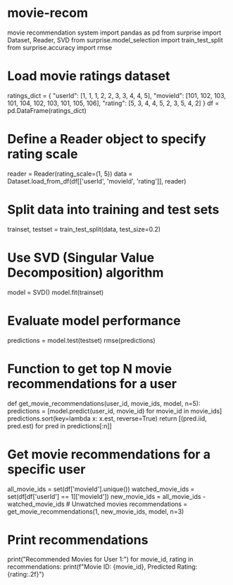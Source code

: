 # movie-recom
movie recommendation system
import pandas as pd
from surprise import Dataset, Reader, SVD
from surprise.model_selection import train_test_split
from surprise.accuracy import rmse

# Load movie ratings dataset
ratings_dict = {
    "userId": [1, 1, 1, 2, 2, 3, 3, 4, 4, 5],
    "movieId": [101, 102, 103, 101, 104, 102, 103, 101, 105, 106],
    "rating": [5, 3, 4, 4, 5, 2, 3, 5, 4, 2]
}
df = pd.DataFrame(ratings_dict)

# Define a Reader object to specify rating scale
reader = Reader(rating_scale=(1, 5))
data = Dataset.load_from_df(df[['userId', 'movieId', 'rating']], reader)

# Split data into training and test sets
trainset, testset = train_test_split(data, test_size=0.2)

# Use SVD (Singular Value Decomposition) algorithm
model = SVD()
model.fit(trainset)

# Evaluate model performance
predictions = model.test(testset)
rmse(predictions)

# Function to get top N movie recommendations for a user
def get_movie_recommendations(user_id, movie_ids, model, n=5):
    predictions = [model.predict(user_id, movie_id) for movie_id in movie_ids]
    predictions.sort(key=lambda x: x.est, reverse=True)
    return [(pred.iid, pred.est) for pred in predictions[:n]]

# Get movie recommendations for a specific user
all_movie_ids = set(df['movieId'].unique())
watched_movie_ids = set(df[df['userId'] == 1]['movieId'])
new_movie_ids = all_movie_ids - watched_movie_ids  # Unwatched movies
recommendations = get_movie_recommendations(1, new_movie_ids, model, n=3)

# Print recommendations
print("Recommended Movies for User 1:")
for movie_id, rating in recommendations:
    print(f"Movie ID: {movie_id}, Predicted Rating: {rating:.2f}")
